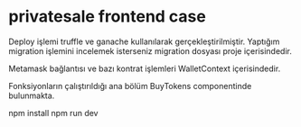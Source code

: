 # privatesale frontend case
Deploy işlemi truffle ve ganache kullanılarak gerçekleştirilmiştir. Yaptığım migration işlemini incelemek isterseniz migration dosyası proje içerisindedir.


Metamask bağlantısı ve bazı kontrat işlemleri WalletContext içerisindedir.

Fonksiyonların çalıştırıldığı ana bölüm BuyTokens componentinde bulunmakta.



npm install
npm run dev